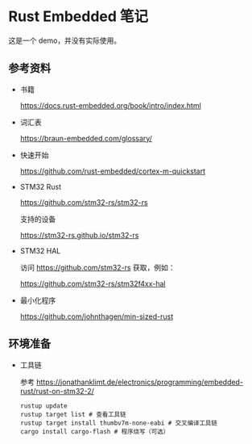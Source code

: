 # Rust Embedded 笔记



这是一个 demo，并没有实际使用。



## 参考资料

- 书籍

  https://docs.rust-embedded.org/book/intro/index.html

- 词汇表

  https://braun-embedded.com/glossary/

- 快速开始

  https://github.com/rust-embedded/cortex-m-quickstart

- STM32 Rust

  https://github.com/stm32-rs/stm32-rs

  支持的设备

  https://stm32-rs.github.io/stm32-rs

- STM32 HAL

  访问 https://github.com/stm32-rs 获取，例如：

  https://github.com/stm32-rs/stm32f4xx-hal

- 最小化程序

  https://github.com/johnthagen/min-sized-rust



## 环境准备

- 工具链

  参考 https://jonathanklimt.de/electronics/programming/embedded-rust/rust-on-stm32-2/

  ```shell
  rustup update
  rustup target list # 查看工具链
  rustup target install thumbv7m-none-eabi # 交叉编译工具链
  cargo install cargo-flash # 程序烧写（可选）
  ```

